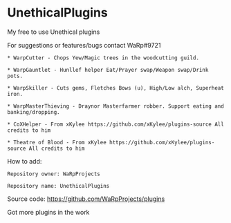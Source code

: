 # UnethicalPlugins
My free to use Unethical plugins

For suggestions or features/bugs contact WaRp#9721

	* WarpCutter - Chops Yew/Magic trees in the woodcutting guild.

	* WarpGauntlet - Hunllef helper Eat/Prayer swap/Weapon swap/Drink pots.

	* WarpSkiller - Cuts gems, Fletches Bows (u), High/Low alch, Superheat iron.
	
	* WarpMasterThieving - Draynor Masterfarmer robber. Support eating and banking/dropping.
	
	* CoXHelper - From xKylee https://github.com/xKylee/plugins-source All credits to him
	
	* Theatre of Blood - From xKylee https://github.com/xKylee/plugins-source All credits to him
	

How to add:

	Repository owner: WaRpProjects 
	
	Repository name: UnethicalPlugins

Source code:
	https://github.com/WaRpProjects/plugins


Got more plugins in the work
